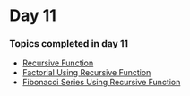 # Day 11

### Topics completed in day 11
  - [Recursive Function](https://github.com/imbelal/100DaysOfPython/blob/master/Day%2011/RecursiveFunction.py)
  - [Factorial Using Recursive Function](https://github.com/imbelal/100DaysOfPython/blob/master/Day%2011/Factorial.py)
  - [Fibonacci Series Using Recursive Function](https://github.com/imbelal/100DaysOfPython/blob/master/Day%2011/Fibonacci.py)
